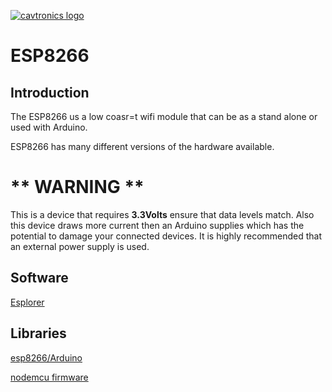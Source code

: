 [![cavtronics logo](https://cldup.com/BhJv2ZU0rj.jpg)](http://www.cavtronics.com "cavtronics")


# ESP8266
## Introduction
The ESP8266 us a low coasr=t wifi module that can be as a stand alone or used with Arduino.

ESP8266 has many different versions of the hardware available.

# ** WARNING **
This is a device that requires **3.3Volts** ensure that data levels match.
Also this device draws more current then an Arduino supplies which has the potential to damage your connected devices.
It is highly recommended that an external power supply is used.

## Software

[Esplorer](https://esp8266.ru/esplorer/)

## Libraries

[esp8266/Arduino](https://github.com/esp8266/Arduino)

[nodemcu firmware](https://github.com/nodemcu/nodemcu-firmware)